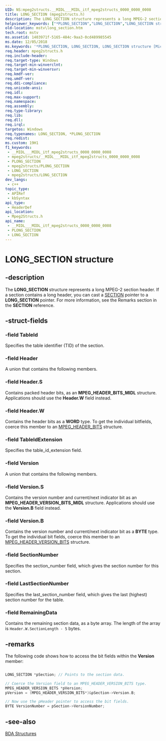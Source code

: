 ```yaml
---
UID: NS:mpeg2structs.__MIDL___MIDL_itf_mpeg2structs_0000_0000_0008
title: LONG_SECTION (mpeg2structs.h)
description: The LONG_SECTION structure represents a long MPEG-2 section header. If a section contains a long header, you can cast a SECTION pointer to a LONG_SECTION pointer. For more information, see the Remarks section in the SECTION reference.
helpviewer_keywords: ["*PLONG_SECTION","LONG_SECTION","LONG_SECTION structure [Microsoft TV Technologies]","PLONG_SECTION","PLONG_SECTION structure pointer [Microsoft TV Technologies]","mpeg2structs/LONG_SECTION","mpeg2structs/PLONG_SECTION","mstv.long_section"]
old-location: mstv\long_section.htm
tech.root: mstv
ms.assetid: 1403971f-5165-484c-9aa3-0cd489985545
ms.date: 12/05/2018
ms.keywords: '*PLONG_SECTION, LONG_SECTION, LONG_SECTION structure [Microsoft TV Technologies], PLONG_SECTION, PLONG_SECTION structure pointer [Microsoft TV Technologies], mpeg2structs/LONG_SECTION, mpeg2structs/PLONG_SECTION, mstv.long_section'
req.header: mpeg2structs.h
req.include-header: 
req.target-type: Windows
req.target-min-winverclnt: 
req.target-min-winversvr: 
req.kmdf-ver: 
req.umdf-ver: 
req.ddi-compliance: 
req.unicode-ansi: 
req.idl: 
req.max-support: 
req.namespace: 
req.assembly: 
req.type-library: 
req.lib: 
req.dll: 
req.irql: 
targetos: Windows
req.typenames: LONG_SECTION, *PLONG_SECTION
req.redist: 
ms.custom: 19H1
f1_keywords:
 - __MIDL___MIDL_itf_mpeg2structs_0000_0000_0008
 - mpeg2structs/__MIDL___MIDL_itf_mpeg2structs_0000_0000_0008
 - PLONG_SECTION
 - mpeg2structs/PLONG_SECTION
 - LONG_SECTION
 - mpeg2structs/LONG_SECTION
dev_langs:
 - c++
topic_type:
 - APIRef
 - kbSyntax
api_type:
 - HeaderDef
api_location:
 - Mpeg2Structs.h
api_name:
 - __MIDL___MIDL_itf_mpeg2structs_0000_0000_0008
 - PLONG_SECTION
 - LONG_SECTION
---
```


# LONG_SECTION structure


## -description

The <b>LONG_SECTION</b> structure represents a long MPEG-2 section header. If a section contains a long header, you can cast a <a href="/previous-versions/windows/desktop/api/mpeg2structs/ns-mpeg2structs-section">SECTION</a> pointer to a <b>LONG_SECTION</b> pointer. For more information, see the Remarks section in the <b>SECTION</b> reference.

## -struct-fields

### -field TableId

Specifies the table identifier (TID) of the section.

### -field Header

A union that contains the following members.

### -field Header.S

Contains packed header bits, as an <b>MPEG_HEADER_BITS_MIDL</b> structure. Applications should use the <b>Header.W</b> field instead.

### -field Header.W

Contains the header bits as a <b>WORD</b> type. To get the individual bitfields, coerce this member to an <a href="/previous-versions/windows/desktop/api/mpeg2bits/ns-mpeg2bits-mpeg_header_bits">MPEG_HEADER_BITS</a> structure.

### -field TableIdExtension

Specifies the table_id_extension field.

### -field Version

A union that contains the following members.

### -field Version.S

Contains the version number and current/next indicator bit as an <b>MPEG_HEADER_VERSION_BITS_MIDL</b> structure. Applications should use the <b>Version.B</b> field instead.

### -field Version.B

Contains the version number and current/next indicator bit as a <b>BYTE</b> type. To get the individual bit fields, coerce this member to an <a href="/previous-versions/windows/desktop/api/mpeg2bits/ns-mpeg2bits-mpeg_header_version_bits">MPEG_HEADER_VERSION_BITS</a> structure.

### -field SectionNumber

Specifies the section_number field, which gives the section number for this section.

### -field LastSectionNumber

Specifies the last_section_number field, which gives the last (highest) section number for the table.

### -field RemainingData

Contains the remaining section data, as a byte array. The length of the array is <code>Header.W.SectionLength - 5</code> bytes.

## -remarks

The following code shows how to access the bit fields within the <b>Version</b> member:


```cpp

LONG_SECTION *pSection; // Points to the section data.

// Coerce the Version field to an MPEG_HEADER_VERSION_BITS type.
MPEG_HEADER_VERSION_BITS *pVersion;
pVersion = (MPEG_HEADER_VERSION_BITS*)&pSection->Version.B;

// Now use the pHeader pointer to access the bit fields.
BYTE VersionNumber = pSection->VersionNumber;

```

## -see-also

<a href="/previous-versions/windows/desktop/mstv/bda-structures">BDA Structures</a>

